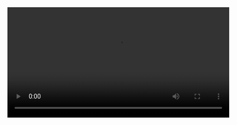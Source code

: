 
<video width ="500" alt="p9k4ow" src="https://github.com/youneslucy/gmachine_javaswing/assets/104802176/21186271-5cc7-4cbc-bdfa-ae20b8c95bb6"/>

